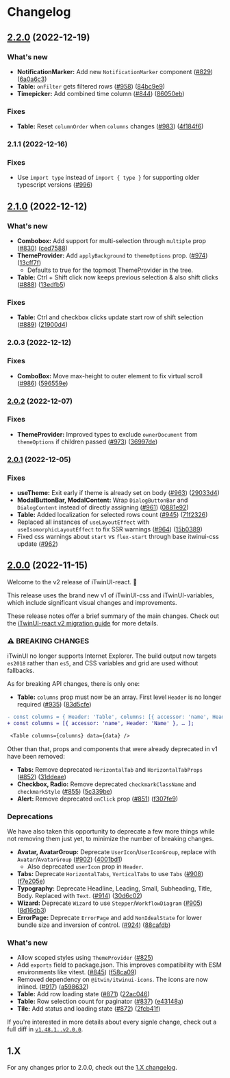 # Changelog

## [2.2.0](https://www.github.com/iTwin/iTwinUI-react/compare/v2.1.0...v2.2.0) (2022-12-19)

### What's new

- **NotificationMarker:** Add new `NotificationMarker` component ([#829](https://www.github.com/iTwin/iTwinUI-react/issues/829)) ([6a0a6c3](https://www.github.com/iTwin/iTwinUI-react/commit/6a0a6c3913a0d5ca51f9835f517bdac36236e8c9))
- **Table:** `onFilter` gets filtered rows ([#958](https://www.github.com/iTwin/iTwinUI-react/issues/958)) ([84bc9e9](https://www.github.com/iTwin/iTwinUI-react/commit/84bc9e9dd957ed7e87ef9f3fc617c83c74127a5f))
- **Timepicker:** Add combined time column ([#844](https://www.github.com/iTwin/iTwinUI-react/issues/844)) ([86050eb](https://www.github.com/iTwin/iTwinUI-react/commit/86050eb6d971437f287d13dbf9935d8dafbbb281))

### Fixes

- **Table:** Reset `columnOrder` when `columns` changes ([#983](https://www.github.com/iTwin/iTwinUI-react/issues/983)) ([4f184f6](https://www.github.com/iTwin/iTwinUI-react/commit/4f184f6caf37545a0008e6b9cd5d218bd218fdbd))

### 2.1.1 (2022-12-16)

### Fixes

- Use `import type` instead of `import { type }` for supporting older typescript versions ([#996](https://www.github.com/iTwin/iTwinUI-react/issues/996))

## [2.1.0](https://www.github.com/iTwin/iTwinUI-react/compare/v2.0.2...v2.1.0) (2022-12-12)

### What's new

- **Combobox:** Add support for multi-selection through `multiple` prop ([#830](https://www.github.com/iTwin/iTwinUI-react/issues/830)) ([ced7588](https://www.github.com/iTwin/iTwinUI-react/commit/ced7588acee5273e83c0b0d05a732f260997b9bb))
- **ThemeProvider:** Add `applyBackground` to `themeOptions` prop. ([#974](https://www.github.com/iTwin/iTwinUI-react/issues/974)) ([13cff7f](https://www.github.com/iTwin/iTwinUI-react/commit/13cff7fab356e1015e2e7c361f15c6a7c8fe4d6b))
  - Defaults to true for the topmost ThemeProvider in the tree.
- **Table:** Ctrl + Shift click now keeps previous selection & also shift clicks ([#888](https://www.github.com/iTwin/iTwinUI-react/issues/888)) ([13edfb5](https://www.github.com/iTwin/iTwinUI-react/commit/13edfb5ecc62de284ac03cc2fc27b8a41b4f7b61))

### Fixes

- **Table:** Ctrl and checkbox clicks update start row of shift selection ([#889](https://www.github.com/iTwin/iTwinUI-react/issues/889)) ([21900d4](https://www.github.com/iTwin/iTwinUI-react/commit/21900d42900f7a03305bf2040cc64ddb29361b2d))

### 2.0.3 (2022-12-12)

### Fixes

- **ComboBox:** Move max-height to outer element to fix virtual scroll ([#986](https://www.github.com/iTwin/iTwinUI-react/issues/986)) ([596559e](https://www.github.com/iTwin/iTwinUI-react/commit/596559e7158877e09c98c5c672e8a58a9507a33d))

### [2.0.2](https://www.github.com/iTwin/iTwinUI-react/compare/v2.0.1...v2.0.2) (2022-12-07)

### Fixes

- **ThemeProvider:** Improved types to exclude `ownerDocument` from `themeOptions` if children passed ([#973](https://www.github.com/iTwin/iTwinUI-react/issues/973)) ([36997de](https://www.github.com/iTwin/iTwinUI-react/commit/36997de383c4783c192318f2fb617289a7dce2dd))

### [2.0.1](https://www.github.com/iTwin/iTwinUI-react/compare/v2.0.0...v2.0.1) (2022-12-05)

### Fixes

- **useTheme:** Exit early if theme is already set on body ([#963](https://www.github.com/iTwin/iTwinUI-react/issues/963)) ([29033d4](https://www.github.com/iTwin/iTwinUI-react/commit/29033d488bc6cefb3ea064305898ade85475e2ff))
- **ModalButtonBar, ModalContent:** Wrap `DialogButtonBar` and `DialogContent` instead of directly assigning ([#961](https://www.github.com/iTwin/iTwinUI-react/issues/961)) ([0881e92](https://www.github.com/iTwin/iTwinUI-react/commit/0881e92f037b7ce717f05742014ac2d6dd8c580d))
- **Table:** Added localization for selected rows count ([#945](https://www.github.com/iTwin/iTwinUI-react/issues/945)) ([71f2326](https://www.github.com/iTwin/iTwinUI-react/commit/71f232605237e0095ebe0bff4cf01d241c143c49))
- Replaced all instances of `useLayoutEffect` with `useIsomorphicLayoutEffect` to fix SSR warnings ([#964](https://www.github.com/iTwin/iTwinUI-react/issues/964)) ([15b0389](https://www.github.com/iTwin/iTwinUI-react/commit/15b038934e55d3f61631113d91f2952127426c1d))
- Fixed css warnings about `start` vs `flex-start` through base itwinui-css update ([#962](https://www.github.com/iTwin/iTwinUI-react/issues/962))

## [2.0.0](https://www.github.com/iTwin/iTwinUI-react/compare/v1.48.1...v2.0.0) (2022-11-15)

Welcome to the v2 release of iTwinUI-react. 🎉

This release uses the brand new v1 of iTwinUI-css and iTwinUI-variables, which include significant visual changes and improvements.

These release notes offer a brief summary of the main changes. Check out the [iTwinUI-react v2 migration guide](https://github.com/iTwin/iTwinUI-react/wiki/iTwinUI-react-v2-migration-guide) for more details.

### ⚠ BREAKING CHANGES

iTwinUI no longer supports Internet Explorer. The build output now targets `es2018` rather than `es5`, and CSS variables and grid are used without fallbacks.

As for breaking API changes, there is only one:

- **Table:** `columns` prop must now be an array. First level `Header` is no longer required ([#935](https://www.github.com/iTwin/iTwinUI-react/issues/935)) ([83d5cfe](https://www.github.com/iTwin/iTwinUI-react/commit/83d5cfe93980b628c79ec3951d05663a054699fc))

```diff
- const columns = { Header: 'Table', columns: [{ accessor: 'name', Header: 'Name' }, … ] };
+ const columns = [{ accessor: 'name', Header: 'Name' }, … ];

 <Table columns={columns} data={data} />
```

Other than that, props and components that were already deprecated in v1 have been removed:

- **Tabs:** Remove deprecated `HorizontalTab` and `HorizontalTabProps` ([#852](https://www.github.com/iTwin/iTwinUI-react/issues/852)) ([31ddeae](https://www.github.com/iTwin/iTwinUI-react/commit/31ddeaed3dc5919f69edb1bd9580d766fabc35c2))
- **Checkbox, Radio:** Remove deprecated `checkmarkClassName` and `checkmarkStyle` ([#855](https://www.github.com/iTwin/iTwinUI-react/issues/855)) ([5c339be](https://www.github.com/iTwin/iTwinUI-react/commit/5c339beddd117bdf5a834b96dff65d4fd67d5255))
- **Alert:** Remove deprecated `onClick` prop ([#851](https://www.github.com/iTwin/iTwinUI-react/issues/851)) ([f307fe9](https://www.github.com/iTwin/iTwinUI-react/commit/f307fe9448d0bf793885ddc0e5399cb8cd9dcadb))

### Deprecations

We have also taken this opportunity to deprecate a few more things while not removing them just yet, to minimize the number of breaking changes.

- **Avatar, AvatarGroup:** Deprecate `UserIcon`/`UserIconGroup`, replace with `Avatar`/`AvatarGroup` ([#902](https://www.github.com/iTwin/iTwinUI-react/issues/902)) ([4001bd1](https://www.github.com/iTwin/iTwinUI-react/commit/4001bd12aa9021fdcbb3e49c271eec10ec853a83))
  - Also deprecated `userIcon` prop in `Header`.
- **Tabs:** Deprecate `HorizontalTabs`, `VerticalTabs` to use `Tabs` ([#908](https://www.github.com/iTwin/iTwinUI-react/issues/908)) ([f7e205e](https://www.github.com/iTwin/iTwinUI-react/commit/f7e205e9679169701bc52942ee7adf53679b8336))
- **Typography:** Deprecate Headline, Leading, Small, Subheading, Title, Body. Replaced with `Text`. ([#914](https://www.github.com/iTwin/iTwinUI-react/issues/914)) ([30d6c02](https://www.github.com/iTwin/iTwinUI-react/commit/30d6c026a3a8e058418d25d382d030d68cbf20ff))
- **Wizard:** Deprecate `Wizard` to use `Stepper`/`WorkflowDiagram` ([#905](https://www.github.com/iTwin/iTwinUI-react/issues/905)) ([8d16db3](https://www.github.com/iTwin/iTwinUI-react/commit/8d16db3350b60c548a7389d4a9ea0b95b3f9d6bd))
- **ErrorPage:** Deprecate `ErrorPage` and add `NonIdealState` for lower bundle size and inversion of control. ([#924](https://www.github.com/iTwin/iTwinUI-react/issues/924)) ([88cafdb](https://www.github.com/iTwin/iTwinUI-react/commit/88cafdbcf2dd9af3ef9605fa676d2775ed59d7cb))

### What's new

- Allow scoped styles using `ThemeProvider` ([#825](https://github.com/iTwin/iTwinUI-react/pull/825))
- Add `exports` field to package.json. This improves compatibility with ESM environments like vitest. ([#845](https://www.github.com/iTwin/iTwinUI-react/issues/845)) ([f58ca09](https://www.github.com/iTwin/iTwinUI-react/commit/f58ca09ae2301a10bc1a3d242c6feddccffea209))
- Removed dependency on `@itwin/itwinui-icons`. The icons are now inlined. ([#917](https://www.github.com/iTwin/iTwinUI-react/issues/917)) ([a598632](https://www.github.com/iTwin/iTwinUI-react/commit/a5986322e46bd8146754ed963503fdafff5c2061))
- **Table:** Add row loading state ([#871](https://www.github.com/iTwin/iTwinUI-react/issues/871)) ([22ac046](https://www.github.com/iTwin/iTwinUI-react/commit/22ac04661baba29fbfda49f9c2cb49176b26d7cb))
- **Table:** Row selection count for paginator ([#837](https://www.github.com/iTwin/iTwinUI-react/issues/837)) ([e43148a](https://www.github.com/iTwin/iTwinUI-react/commit/e43148af9fc6250cf2470d258831a3ef8d33e582))
- **Tile:** Add status and loading state ([#872](https://www.github.com/iTwin/iTwinUI-react/issues/872)) ([2fcb41f](https://www.github.com/iTwin/iTwinUI-react/commit/2fcb41f5c41a8a32d32a3312edecf8e2b646033e))

If you're interested in more details about every signle change, check out a full diff in [`v1.48.1..v2.0.0`](https://www.github.com/iTwin/iTwinUI-react/compare/v1.48.1...v2.0.0).

## 1.X

For any changes prior to 2.0.0, check out the [1.X changelog](https://github.com/iTwin/iTwinUI-react/blob/v1/packages/iTwinUI-react/CHANGELOG.md).

